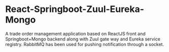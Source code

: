 # React-Springboot-Zuul-Eureka-Mongo
A trade order management application based on ReactJS front and Springboot+Mongo backend along with Zuul gate way and Eureka service registry. RabbitMQ has been used for pushing notification through a socket.
